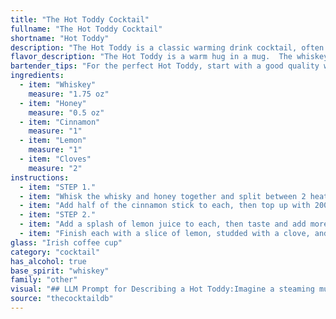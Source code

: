 ```yaml
---
title: "The Hot Toddy Cocktail"
fullname: "The Hot Toddy Cocktail"
shortname: "Hot Toddy"
description: "The Hot Toddy is a classic warming drink cocktail, often enjoyed during cold weather.  Originating in the 18th century, it's a comforting blend of whiskey, honey, spices, and citrus - a perfect remedy for a winter chill. "
flavor_description: "The Hot Toddy is a warm hug in a mug.  The whiskey provides a robust, warming base, balanced by the honey's sweet, floral notes.  A gentle spice from cinnamon and cloves adds complexity, while the lemon brightens the palate with its tartness.  The combination creates a comforting and soothing drink, ideal for a chilly evening. "
bartender_tips: "For the perfect Hot Toddy, start with a good quality whiskey. Use real honey, not artificial sweeteners.  Don't overcook the cinnamon and cloves, just a simmer is enough to infuse the flavor.  Use freshly squeezed lemon juice for brightness.  A splash of hot water can help dissolve the honey and create a smooth texture.  Lastly, garnish with a lemon wedge and cinnamon stick for that classic touch. "
ingredients:
  - item: "Whiskey"
    measure: "1.75 oz"
  - item: "Honey"
    measure: "0.5 oz"
  - item: "Cinnamon"
    measure: "1"
  - item: "Lemon"
    measure: "1"
  - item: "Cloves"
    measure: "2"
instructions:
  - item: "STEP 1."
  - item: "Whisk the whisky and honey together and split between 2 heatproof glasses."
  - item: "Add half of the cinnamon stick to each, then top up with 200ml boiling water."
  - item: "STEP 2."
  - item: "Add a splash of lemon juice to each, then taste and add more to your preference."
  - item: "Finish each with a slice of lemon, studded with a clove, and serve immediately."
glass: "Irish coffee cup"
category: "cocktail"
has_alcohol: true
base_spirit: "whiskey"
family: "other"
visual: "## LLM Prompt for Describing a Hot Toddy:Imagine a steaming mug filled with a golden amber liquid.  The surface shimmers with tiny bubbles, each reflecting the warm light from a nearby fireplace.  A delicate wisp of steam curls upwards, carrying the aroma of cinnamon and cloves.  Within the liquid, a thin slice of lemon floats, its pale yellow contrasting with the deep brown of the whiskey.  The edges of the mug are frosted, hinting at the warmth within.  Describe the Hot Toddy, capturing its visual appeal and inviting aroma. "
source: "thecocktaildb"
---
```


